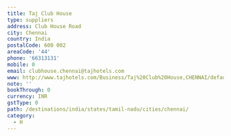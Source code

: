 ```yaml
---
title: Taj Club House
type: suppliers
address: Club House Road
city: Chennai
country: India
postalCode: 600 002
areaCode: '44'
phone: '66313131'
mobile: 0
email: clubhouse.chennai@tajhotels.com
www: http://www.tajhotels.com/Business/Taj%20Club%20House,CHENNAI/default.htm
note: ''
bookThrough: 0
currency: INR
gstType: 0
path: /destinations/india/states/tamil-nadu/cities/chennai/
category:
  - H
---
```


